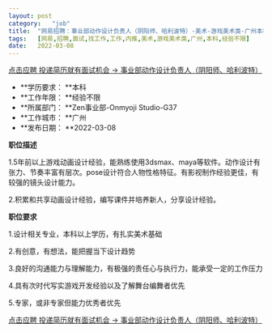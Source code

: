 ```yaml
---
layout:	post
category:	"job"
title:	"网易招聘：事业部动作设计负责人（阴阳师、哈利波特）-美术-游戏美术类-广州本科经验不限"
tags:	[网易,招聘,面试,找工作,工作,内推,美术,游戏美术类,广州,本科,经验不限]
date:	2022-03-08
---
```


[点击应聘 投递简历就有面试机会 ->  事业部动作设计负责人（阴阳师、哈利波特）](http://mobile.bole.netease.com/bole/boleDetail?id=16857&employeeId=346f03c3cda5f04c&key=all)



- **学历要求： **本科
- **工作年限： **经验不限
- **所属部门： **Zen事业部-Onmyoji Studio-G37
- **工作城市： **广州
- **发布日期： **2022-03-08



**职位描述**

1.5年前以上游戏动画设计经验，能熟练使用3dsmax、maya等软件。动作设计有张力、节奏丰富有层次。pose设计符合人物性格特征。有影视制作经验更佳，有较强的镜头设计能力。

2.积累和共享动画设计经验，编写课件并培养新人，分享设计经验。



**职位要求**

1.设计相关专业，本科以上学历，有扎实美术基础

2.有创意，有想法，能把握当下设计趋势

3.良好的沟通能力与理解能力，有极强的责任心与执行力，能承受一定的工作压力

4.具有次时代写实游戏开发经验以及了解舞台编舞者优先

5.专家，或非专家但能力优秀者优先



[点击应聘 投递简历就有面试机会 ->  事业部动作设计负责人（阴阳师、哈利波特）](http://mobile.bole.netease.com/bole/boleDetail?id=16857&employeeId=346f03c3cda5f04c&key=all)